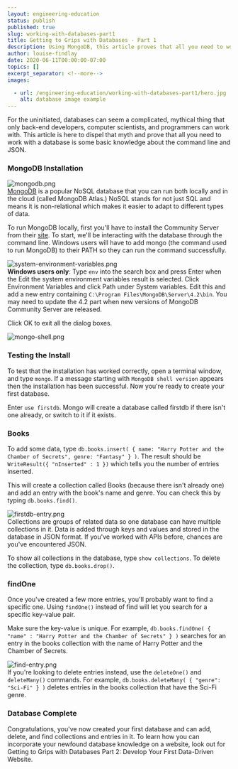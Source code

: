 ```yaml
---
layout: engineering-education
status: publish
published: true
slug: working-with-databases-part1
title: Getting to Grips with Databases - Part 1
description: Using MongoDB, this article proves that all you need to work with a database is some basic knowledge about the command line and JSON.
author: louise-findlay
date: 2020-06-11T00:00:00-07:00
topics: []
excerpt_separator: <!--more-->
images:

  - url: /engineering-education/working-with-databases-part1/hero.jpg
    alt: database image example
---
```

For the uninitiated, databases can seem a complicated, mythical thing that only back-end developers, computer scientists, and programmers can work with. This article is here to dispel that myth and prove that all you need to work with a database is some basic knowledge about the command line and JSON.

<!--more-->

### MongoDB Installation
![mongodb.png](/engineering-education/working-with-databases-part1/mongodb.png)<br>
[MongoDB](https://www.mongodb.com/) is a popular NoSQL database that you can run both locally and in the cloud (called MongoDB Atlas.) NoSQL stands for not just SQL and means it is non-relational which makes it easier to adapt to different types of data.

To run MongoDB locally, first you'll have to install the Community Server from their [site](https://www.mongodb.com/download-center/community). To start, we'll be interacting with the database through the command line. Windows users will have to add mongo (the command used to run MongoDB) to their PATH so they can run the command successfully.

![system-environment-variables.png](/engineering-education/working-with-databases-part1/system-environment-variables.png)<br>
**Windows users only**: Type `env` into the search box and press Enter when the Edit the system environment variables result is selected. Click Environment Variables and click Path under System variables. Edit this and add a new entry containing `C:\Program Files\MongoDB\Server\4.2\bin`. You may need to update the 4.2 part when new versions of MongoDB Community Server are released.

Click OK to exit all the dialog boxes.

![mongo-shell.png](/engineering-education/working-with-databases-part1/mongo-shell.png)

### Testing the Install
To test that the installation has worked correctly, open a terminal window, and type `mongo`. If a message starting with `MongoDB shell version` appears then the installation has been successful. Now you're ready to create your first database.

Enter `use firstdb`. Mongo will create a database called firstdb if there isn't one already, or switch to it if it exists.

### Books
To add some data, type `db.books.insert( { name: "Harry Potter and the Chamber of Secrets", genre: "Fantasy" } )`. The result should be `WriteResult({ "nInserted" : 1 })` which tells you the number of entries inserted.

This will create a collection called Books (because there isn't already one) and add an entry with the book's name and genre. You can check this by typing `db.books.find()`.

![firstdb-entry.png](/engineering-education/working-with-databases-part1/firstdb-entry.png)<br>
Collections are groups of related data so one database can have multiple collections in it. Data is added through keys and values and stored in the database in JSON format. If you've worked with APIs before, chances are you've encountered JSON.

To show all collections in the database, type `show collections`. To delete the collection, type `db.books.drop()`.

### findOne
Once you've created a few more entries, you'll probably want to find a specific one. Using `findOne()` instead of find will let you search for a specific key-value pair.

Make sure the key-value is unique. For example, `db.books.findOne( { "name" : "Harry Potter and the Chamber of Secrets" } )` searches for an entry in the books collection with the name of Harry Potter and the Chamber of Secrets.

![find-entry.png](/engineering-education/working-with-databases-part1/find-entry.png)<br>
If you're looking to delete entries instead, use the `deleteOne()` and `deleteMany()` commands. For example, `db.books.deleteMany( { "genre": "Sci-Fi" } )` deletes entries in the books collection that have the Sci-Fi genre.

### Database Complete
Congratulations, you've now created your first database and can add, delete, and find collections and entries in it. To learn how you can incorporate your newfound database knowledge on a website, look out for Getting to Grips with Databases Part 2: Develop Your First Data-Driven Website.
